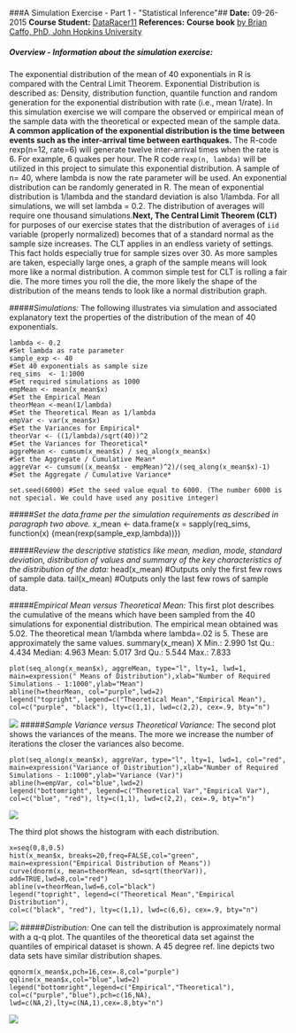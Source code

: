 
###A Simulation Exercise - Part 1 - "Statistical Inference"##
**Date:** 09-26-2015 **Course Student:** [DataRacer11](https://github.com/DataRacer11)
**References:** **Course book** [by Brian Caffo, PhD, John Hopkins University](https://leanpub.com/LittleInferenceBook) 

##### Overview - Information about the simulation exercise:
The exponential distribution of the mean of 40 exponentials in R is compared with the Central Limit Theorem. Exponential Distribution is described as: Density, distribution function, quantile function and random generation for the exponential distribution with rate (i.e., mean 1/rate). In this simulation exercise we will compare the observed or empirical mean of the sample data with the theoretical or expected mean of the sample data. **A common application of the exponential distribution is the time between events such as the inter-arrival time between earthquakes.** The R-code rexp(n=12, rate=6) will generate twelve inter-arrival times when the rate is 6. For example, 6 quakes per hour. The R code ```rexp(n, lambda)``` will be utilized in this project to simulate this exponential distribution. A sample of n= 40, where lambda is now the rate parameter will be used. An exponential distribution can be randomly generated in R. The mean of exponential distribution is 1/lambda and the standard deviation is also 1/lambda. For all simulations, we will set lambda = 0.2.  The distribution of averages will require one thousand simulations.**Next, The Central Limit Theorem (CLT)** for purposes of our exercise states that the distribution of averages of ```iid``` variable (properly normalized) becomes that of a standard normal as the sample size increases. The CLT applies in an endless variety of settings. This fact holds especially true for sample sizes over 30. As more samples are taken, especially large ones, a graph of the sample means will look more like a normal distribution. A common simple test for CLT is rolling a fair die. The more times you roll the die, the more likely the shape of the distribution of the means tends to look like a normal distribution graph. 

#####*Simulations:* The following illustrates via simulation and associated explanatory text the properties of the distribution of the mean of 40 exponentials.  


    lambda <- 0.2     													#Set lambda as rate parameter
    sample_exp <- 40  													#Set 40 exponentials as sample size
    req_sims  <- 1:1000													#Set required simulations as 1000
    empMean <- mean(x_mean$x)											#Set the Empirical Mean
    theorMean <-mean(1/lambda)											#Set the Theoretical Mean as 1/lambda
    empVar <- var(x_mean$x)												#Set the Variances for Empirical*
    theorVar <- ((1/lambda)/sqrt(40))^2     							#Set the Variances for Theoretical*
    aggreMean <- cumsum(x_mean$x) / seq_along(x_mean$x)   				#Set the Aggregate / Cumulative Mean*
    aggreVar <- cumsum((x_mean$x - empMean)^2)/(seq_along(x_mean$x)-1)	#Set the Aggregate / Cumulative Variance*

    set.seed(6000) #Set the seed value equal to 6000. (The number 6000 is not special. We could have used any positive integer)  

#####*Set the data.frame per the simulation requirements as described in paragraph two above.*
    x_mean <- data.frame(x = sapply(req_sims, function(x) {mean(rexp(sample_exp,lambda))})

#####*Review the descriptive statistics like mean, median, mode, standard deviation, distribution of values and summary of the key characteristics of the distribution of the data:*
    head(x_mean)     													#Outputs only the first few rows of sample data.
    tail(x_mean)														#Outputs only the last few rows of sample data.

#####*Empirical Mean versus Theoretical Mean:* 
This first plot describes the cumulative of the means which have been sampled from the 40 simulations for exponential distribution. The empirical mean obtained was 5.02. The theoretical mean 1/lambda where lambda=.02 is 5. These are approximately the same values.
    summary(x_mean) 
    X Min.:  2.990		1st Qu.:  4.434		Median:  4.963		Mean:  5.017		3rd Qu.:  5.544		Max.:  7.833 

    plot(seq_along(x_mean$x), aggreMean, type="l", lty=1, lwd=1, main=expression(" Means of Distribution"),xlab="Number of Required Simulations - 1:1000",ylab="Mean")
    abline(h=theorMean, col="purple",lwd=2)
    legend("topright", legend=c("Theoretical Mean","Empirical Mean"), col=c("purple", "black"), lty=c(1,1), lwd=c(2,2), cex=.9, bty="n")
![](http://i.imgur.com/ERrivSs.png)
#####*Sample Variance versus Theoretical Variance:* 
The second plot shows the variances of the means. The more we increase the number of iterations the closer the variances also become.

    plot(seq_along(x_mean$x), aggreVar, type="l", lty=1, lwd=1, col="red", main=expression("Variance of Distribution"),xlab="Number of Required Simulations - 1:1000",ylab="Variance (Var)")
    abline(h=empVar, col="blue",lwd=2)
    legend("bottomright", legend=c("Theoretical Var","Empirical Var"), col=c("blue", "red"), lty=c(1,1), lwd=c(2,2), cex=.9, bty="n")
![](http://i.imgur.com/aXmvGgI.png)

The third plot shows the histogram with each distribution.

    x=seq(0,8,0.5)
    hist(x_mean$x, breaks=20,freq=FALSE,col="green", main=expression("Empirical Distribution of Means"))
    curve(dnorm(x, mean=theorMean, sd=sqrt(theorVar)),
    add=TRUE,lwd=8,col="red")
    abline(v=theorMean,lwd=6,col="black")
    legend("topright", legend=c("Theoretical Mean","Empirical Distribution"),
    col=c("black", "red"), lty=c(1,1), lwd=c(6,6), cex=.9, bty="n")
![](http://i.imgur.com/k2o8OKK.png)
#####*Distribution:* One can tell the distribution is approximately normal with a q-q plot. The quantiles of the theoretical data set against the quantiles of empirical dataset is shown. A 45 degree ref. line depicts two data sets have similar distribution shapes.

    qqnorm(x_mean$x,pch=16,cex=.8,col="purple")
    qqline(x_mean$x,col="blue",lwd=2)
    legend("bottomright",legend=c("Empirical","Theoretical"),
    col=c("purple","blue"),pch=c(16,NA),
    lwd=c(NA,2),lty=c(NA,1),cex=.8,bty="n")     
![](http://i.imgur.com/lu4OE6d.png)